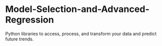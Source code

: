 # Model-Selection-and-Advanced-Regression
Python libraries to access, process, and transform your data and predict future trends.
